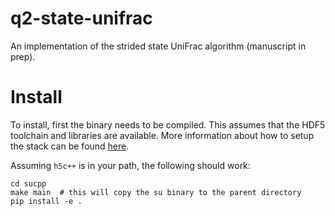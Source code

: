 # q2-state-unifrac

An implementation of the strided state UniFrac algorithm (manuscript in prep).

# Install

To install, first the binary needs to be compiled. This assumes that the HDF5 
toolchain and libraries are available. More information about how to setup the
stack can be found [here](https://support.hdfgroup.org/HDF5/Tutor/compile.html). 

Assuming `h5c++` is in your path, the following should work:

    cd sucpp
    make main  # this will copy the su binary to the parent directory
    pip install -e . 
